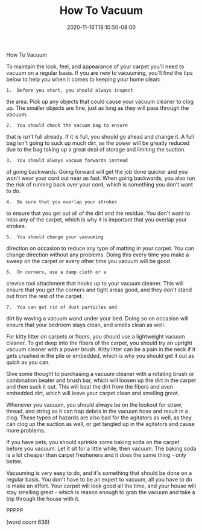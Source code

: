 ﻿---
title: "How To Vacuum"
date: 2020-11-16T18:10:50-08:00
description: "Vacuum Cleaners Tips for Web Success"
featured_image: "/images/Vacuum Cleaners.jpg"
tags: ["Vacuum Cleaners"]
---

How To Vacuum

To maintain the look, feel, and appearance of your
carpet you'll need to vacuum on a regular basis.  If 
you are new to vacuuming, you'll find the tips below
to help you when it comes to keeping your home clean:

	1.  Before you start, you should always inspect
the area.  Pick up any objects that could cause
your vacuum cleaner to clog up.  The smaller objects
are fine, just as long as they will pass through the
vacuum.  

	2.  You should check the vacuum bag to ensure
that is isn't full already.  If it is full, you 
should go ahead and change it.  A full bag isn't
going to suck up much dirt, as the power will be
greatly reduced due to the bag taking up a great 
deal of storage and limiting the suction.

	3.  You should always vacuum forwards instead
of going backwards.  Going forward will get the
job done quicker and you won't wear your cord out
near as fast.  When going backwards, you also run
the risk of running back over your cord, which is
something you don't want to do.

	4.  Be sure that you overlap your strokes
to ensure that you get out all of the dirt and the
residue.  You don't want to miss any of the carpet,
which is why it is important that you overlap your
strokes.

	5.  You should change your vacuuming
direction on occasion to reduce any type of matting
in your carpet.  You can change direction without
any problems.  Doing this every time you make a
sweep on the carpet or every other time you vacuum
will be good.

	6.  On corners, use a damp cloth or a
crevice tool attachment that hooks up to your
vacuum cleaner.  This will ensure that you get the
corners and tight areas good, and they don't 
stand out from the rest of the carpet.

	7.  You can get rid of dust particles and
dirt by waving a vacuum wand under your bed.  Doing
so on occasion will ensure that your bedroom
stays clean, and smells clean as well.

For kitty litter on carpets or floors, you should
use a lightweight vacuum cleaner.  To get deep
into the fibers of the carpet, you should try
an upright vacuum cleaner with a power brush.  Kitty
litter can be a pain in the neck if it gets 
crushed in the pile or embedded, which is why
you should get it out as quick as you can.

Give some thought to purchasing a vacuum cleaner
with a rotating brush or combination beater and
brush bar, which will loosen up the dirt in the
carpet and then suck it out.  This will beat the
dirt from the fibers and even embedded dirt, which
will leave your carpet clean and smelling great.

Whenever you vacuum, you should always be on the
lookout for straw, thread, and string as it can
trap debris in the vacuum hose and result in a 
clog.  These types of hazards are also bad for the
agitators as well, as they can clog up the suction
as well, or get tangled up in the agitators and
cause more problems.

If you have pets, you should sprinkle some baking
soda on the carpet before you vacuum.  Let it sit
for a little while, then vacuum.  The baking soda
is a lot cheaper than carpet fresheners and it
does the same thing - only better.

Vacuuming is very easy to do, and it's something
that should be done on a regular basis.  You don't
have to be an expert to vacuum, all you have to
do is make an effort.  Your carpet will look good
all the time, and your house will stay smelling
great - which is reason enough to grab the vacuum
and take a trip through the house with it.

PPPPP

(word count 636)
